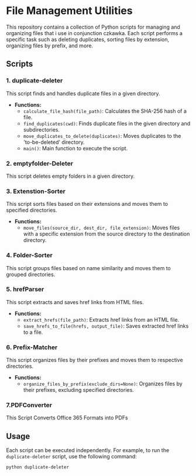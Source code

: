 # File Management Utilities

This repository contains a collection of Python scripts for managing and organizing files that i use in conjunction czkawka.
Each script performs a specific task such as deleting duplicates, sorting files by extension, organizing files by prefix, and more.

## Scripts

### 1. duplicate-deleter

This script finds and handles duplicate files in a given directory.

- **Functions:**
  - `calculate_file_hash(file_path)`: Calculates the SHA-256 hash of a file.
  - `find_duplicates(cwd)`: Finds duplicate files in the given directory and subdirectories.
  - `move_duplicates_to_delete(duplicates)`: Moves duplicates to the 'to-be-deleted' directory.
  - `main()`: Main function to execute the script.

### 2. emptyfolder-Deleter

This script deletes empty folders in a given directory.

### 3. Extenstion-Sorter

This script sorts files based on their extensions and moves them to specified directories.

- **Functions:**
  - `move_files(source_dir, dest_dir, file_extension)`: Moves files with a specific extension from the source directory to the destination directory.

### 4. Folder-Sorter

This script groups files based on name similarity and moves them to grouped directories.

### 5. hrefParser

This script extracts and saves href links from HTML files.

- **Functions:**
  - `extract_hrefs(file_path)`: Extracts href links from an HTML file.
  - `save_hrefs_to_file(hrefs, output_file)`: Saves extracted href links to a file.

### 6. Prefix-Matcher

This script organizes files by their prefixes and moves them to respective directories.

- **Functions:**
  - `organize_files_by_prefix(exclude_dirs=None)`: Organizes files by their prefixes, excluding specified directories.

### 7.PDFConverter

This Script Converts Office 365 Formats into PDFs

## Usage

Each script can be executed independently. For example, to run the `duplicate-deleter` script, use the following command:

```sh
python duplicate-deleter 
```
